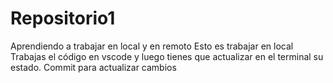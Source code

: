 # Repositorio1
Aprendiendo a trabajar en local y en remoto
Esto es trabajar en local
Trabajas el código en vscode y luego tienes que actualizar en el terminal su estado.
Commit para actualizar cambios